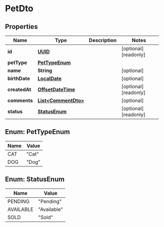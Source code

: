 

# PetDto

## Properties

Name | Type | Description | Notes
------------ | ------------- | ------------- | -------------
**id** | [**UUID**](UUID.md) |  |  [optional] [readonly]
**petType** | [**PetTypeEnum**](#PetTypeEnum) |  | 
**name** | **String** |  |  [optional]
**birthDate** | [**LocalDate**](LocalDate.md) |  |  [optional]
**createdAt** | [**OffsetDateTime**](OffsetDateTime.md) |  |  [optional] [readonly]
**comments** | [**List&lt;CommentDto&gt;**](CommentDto.md) |  |  [optional]
**status** | [**StatusEnum**](#StatusEnum) |  |  [optional] [readonly]



## Enum: PetTypeEnum

Name | Value
---- | -----
CAT | &quot;Cat&quot;
DOG | &quot;Dog&quot;



## Enum: StatusEnum

Name | Value
---- | -----
PENDING | &quot;Pending&quot;
AVAILABLE | &quot;Available&quot;
SOLD | &quot;Sold&quot;



